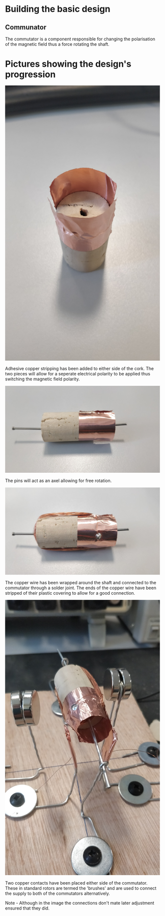 # Building the basic design

## Communator

The commutator is a component responsible for changing the polarisation of the magnetic field thus a force rotating the shaft.

# Pictures showing the design's progression

![Image of completed commutator design](https://github.com/OThom17/Lab-Journal-Motor/blob/master/Initial-Design-Photos/IMG_20171002_092716.jpg)

Adhesive copper stripping has been added to either side of the cork. The two pieces will allow for a seperate electrical polarity to be applied thus switching the magnetic field polarity.

![Image of shaft without motor windings](https://github.com/OThom17/Lab-Journal-Motor/blob/master/Initial-Design-Photos/IMG_20171002_092809.jpg)

The pins will act as an axel allowing for free rotation.

![Image of shaft complete with 60 copper windings](https://github.com/OThom17/Lab-Journal-Motor/blob/master/Initial-Design-Photos/IMG_20171002_100624.jpg)

The copper wire has been wrapped around the shaft and connected to the commutator through a solder joint. The ends of the copper wire have been stripped of their plastic covering to allow for a good connection.

![Image of final design complete with supply connections](https://github.com/OThom17/Lab-Journal-Motor/blob/master/Initial-Design-Photos/IMG_20171002_105733.jpg)

Two copper contacts have been placed either side of the commutator. These in standard rotors are termed the 'brushes' and are used to connect the supply to both of the commutators alternatively.

Note - Although in the image the connections don't mate later adjustment ensured that they did.
